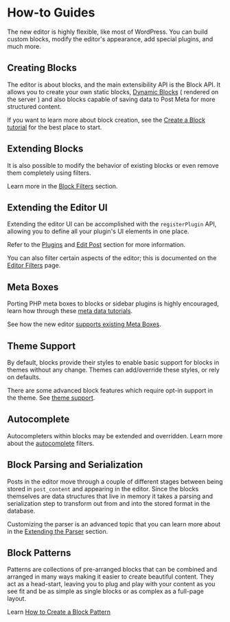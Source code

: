 # How-to Guides

The new editor is highly flexible, like most of WordPress. You can build custom blocks, modify the editor's appearance, add special plugins, and much more.

## Creating Blocks

The editor is about blocks, and the main extensibility API is the Block API. It allows you to create your own static blocks, [Dynamic Blocks](/docs/how-to-guides/block-tutorial/creating-dynamic-blocks.md) ( rendered on the server ) and also blocks capable of saving data to Post Meta for more structured content.

If you want to learn more about block creation, see the [Create a Block tutorial](/docs/getting-started/tutorials/create-block/README.md) for the best place to start.

## Extending Blocks

It is also possible to modify the behavior of existing blocks or even remove them completely using filters.

Learn more in the [Block Filters](/docs/reference-guides/filters/block-filters.md) section.

## Extending the Editor UI

Extending the editor UI can be accomplished with the `registerPlugin` API, allowing you to define all your plugin's UI elements in one place.

Refer to the [Plugins](/packages/plugins/README.md) and [Edit Post](/packages/edit-post/README.md) section for more information.

You can also filter certain aspects of the editor; this is documented on the [Editor Filters](/docs/reference-guides/filters/editor-filters.md) page.

## Meta Boxes

Porting PHP meta boxes to blocks or sidebar plugins is highly encouraged, learn how through these [meta data tutorials](/docs/how-to-guides/metabox/README.md).

See how the new editor [supports existing Meta Boxes](/docs/reference-guides/backward-compatibility/meta-box.md).

## Theme Support

By default, blocks provide their styles to enable basic support for blocks in themes without any change. Themes can add/override these styles, or rely on defaults.

There are some advanced block features which require opt-in support in the theme. See [theme support](/docs/how-to-guides/themes/theme-support.md).

## Autocomplete

Autocompleters within blocks may be extended and overridden. Learn more about the [autocomplete](/docs/reference-guides/filters/autocomplete-filters.md) filters.

## Block Parsing and Serialization

Posts in the editor move through a couple of different stages between being stored in `post_content` and appearing in the editor. Since the blocks themselves are data structures that live in memory it takes a parsing and serialization step to transform out from and into the stored format in the database.

Customizing the parser is an advanced topic that you can learn more about in the [Extending the Parser](/docs/reference-guides/filters/parser-filters.md) section.

## Block Patterns

Patterns are collections of pre-arranged blocks that can be combined and arranged in many ways making it easier to create beautiful content. They act as a head-start, leaving you to plug and play with your content as you see fit and be as simple as single blocks or as complex as a full-page layout.

Learn [How to Create a Block Pattern](/docs/how-to-guides/block-tutorial/create-block-pattern.md)
